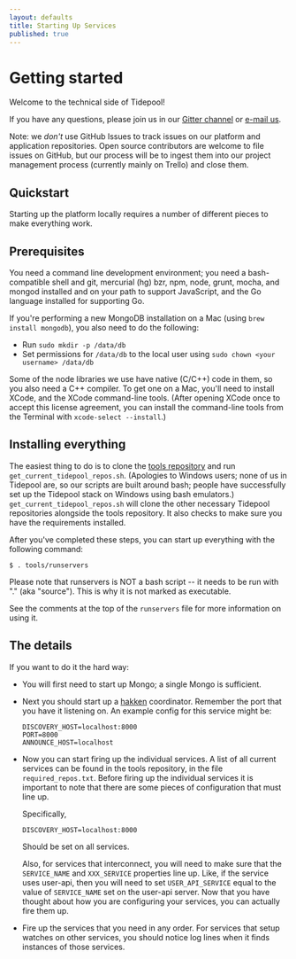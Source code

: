 ```yaml
---
layout: defaults
title: Starting Up Services
published: true
---
```


# Getting started

Welcome to the technical side of Tidepool!

If you have any questions, please join us in our [Gitter channel](https://gitter.im/tidepool-org/public) or [e-mail us](mailto:info@tidepool.org).

Note: we *don't* use GitHub Issues to track issues on our platform and application repositories. Open source contributors are welcome to file issues on GitHub, but our process will be to ingest them into our project management process (currently mainly on Trello) and close them.

## Quickstart

Starting up the platform locally requires a number of different pieces to make everything work.

## Prerequisites

You need a command line development environment; you need a bash-compatible shell and git, mercurial (hg) bzr, npm, node, grunt, mocha, and mongod installed and on your path to support JavaScript, and the Go language installed for supporting Go.

If you're performing a new MongoDB installation on a Mac (using `brew install mongodb`), you also need to do the following:

- Run `sudo mkdir -p /data/db`
- Set permissions for `/data/db` to the local user using `sudo chown <your username> /data/db`

Some of the node libraries we use have native (C/C++) code in them, so you also need a C++ compiler. To get one on a Mac, you'll need to install XCode, and the XCode command-line tools. (After opening XCode once to accept this license agreement, you can install the command-line tools from the Terminal with `xcode-select --install`.)

## Installing everything

The easiest thing to do is to clone the [tools repository](https://github.com/tidepool-org/tools) and run ```get_current_tidepool_repos.sh```. (Apologies to Windows users; none of us in Tidepool are, so our scripts are built around bash; people have successfully set up the Tidepool stack on Windows using bash emulators.) ```get_current_tidepool_repos.sh``` will clone the other necessary Tidepool repositories alongside the tools repository. It also checks to make sure you have the requirements installed.

After you've completed these steps, you can start up everything with the following command:

```
$ . tools/runservers
```

Please note that runservers is NOT a bash script -- it needs to be run with "." (aka "source"). This is why it is not marked as executable.

See the comments at the top of the `runservers` file for more information on using it.

## The details

If you want to do it the hard way:

* You will first need to start up Mongo; a single Mongo is sufficient.
* Next you should start up a [hakken](/tidepool-components#hakken) coordinator.  Remember the port that you have it listening on.  An example config for this service might be:

    ```
    DISCOVERY_HOST=localhost:8000
    PORT=8000
    ANNOUNCE_HOST=localhost
    ```

* Now you can start firing up the individual services. A list of all current services can be found in the tools repository, in the file ```required_repos.txt```. Before firing up the individual services it is important to note that there are some pieces of configuration that must line up.

  Specifically,

  ```
  DISCOVERY_HOST=localhost:8000
  ```

  Should be set on all services.

  Also, for services that interconnect, you will need to make sure that the `SERVICE_NAME` and `XXX_SERVICE` properties line up.  Like, if the service uses user-api, then you will need to set `USER_API_SERVICE` equal to the value of `SERVICE_NAME` set on the user-api server. Now that you have thought about how you are configuring your services, you can actually fire them up.

* Fire up the services that you need in any order.  For services that setup watches on other services, you should notice log lines when it finds instances of those services.
